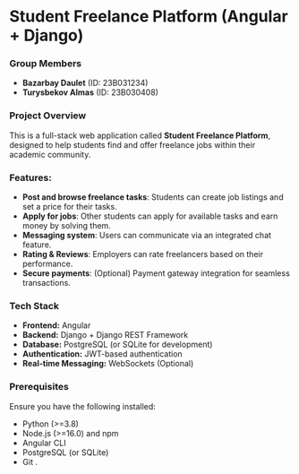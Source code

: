 # Student Freelance Platform (Angular + Django)  

### Group Members  
- **Bazarbay Daulet** (ID: 23B031234)  
- **Turysbekov Almas** (ID: 23B030408)  

### Project Overview  
This is a full-stack web application called **Student Freelance Platform**, designed to help students find and offer freelance jobs within their academic community.  

### Features:  
- **Post and browse freelance tasks**: Students can create job listings and set a price for their tasks.  
- **Apply for jobs**: Other students can apply for available tasks and earn money by solving them.  
- **Messaging system**: Users can communicate via an integrated chat feature.  
- **Rating & Reviews**: Employers can rate freelancers based on their performance.  
- **Secure payments**: (Optional) Payment gateway integration for seamless transactions.  

### Tech Stack  
- **Frontend:** Angular  
- **Backend:** Django + Django REST Framework  
- **Database:** PostgreSQL (or SQLite for development)  
- **Authentication:** JWT-based authentication  
- **Real-time Messaging:** WebSockets (Optional)  

### Prerequisites  
Ensure you have the following installed:  
- Python (>=3.8)  
- Node.js (>=16.0) and npm  
- Angular CLI  
- PostgreSQL (or SQLite)  
- Git  .
